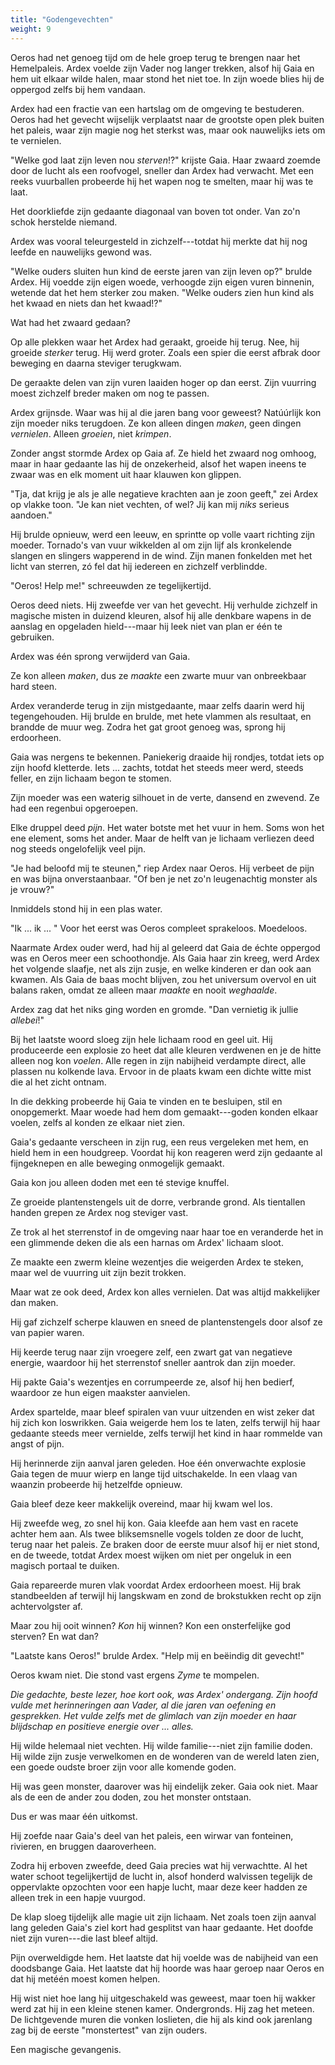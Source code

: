 ```yaml
---
title: "Godengevechten"
weight: 9
---
```


Oeros had net genoeg tijd om de hele groep terug te brengen naar het Hemelpaleis. Ardex voelde zijn Vader nog langer trekken, alsof hij Gaia en hem uit elkaar wilde halen, maar stond het niet toe. In zijn woede blies hij de oppergod zelfs bij hem vandaan.

Ardex had een fractie van een hartslag om de omgeving te bestuderen. Oeros had het gevecht wijselijk verplaatst naar de grootste open plek buiten het paleis, waar zijn magie nog het sterkst was, maar ook nauwelijks iets om te vernielen.

"Welke god laat zijn leven nou _sterven_!?" krijste Gaia. Haar zwaard zoemde door de lucht als een roofvogel, sneller dan Ardex had verwacht. Met een reeks vuurballen probeerde hij het wapen nog te smelten, maar hij was te laat.

Het doorkliefde zijn gedaante diagonaal van boven tot onder. Van zo'n schok herstelde niemand.

Ardex was vooral teleurgesteld in zichzelf---totdat hij merkte dat hij nog leefde en nauwelijks gewond was.

"Welke ouders sluiten hun kind de eerste jaren van zijn leven op?" brulde Ardex. Hij voedde zijn eigen woede, verhoogde zijn eigen vuren binnenin, wetende dat het hem sterker zou maken. "Welke ouders zien hun kind als het kwaad en niets dan het kwaad!?"

Wat had het zwaard gedaan? 

Op alle plekken waar het Ardex had geraakt, groeide hij terug. Nee, hij groeide _sterker_ terug. Hij werd groter. Zoals een spier die eerst afbrak door beweging en daarna steviger terugkwam.

De geraakte delen van zijn vuren laaiden hoger op dan eerst. Zijn vuurring moest zichzelf breder maken om nog te passen.

Ardex grijnsde. Waar was hij al die jaren bang voor geweest? Natúúrlijk kon zijn moeder niks terugdoen. Ze kon alleen dingen _maken_, geen dingen _vernielen_. Alleen _groeien_, niet _krimpen_. 

Zonder angst stormde Ardex op Gaia af. Ze hield het zwaard nog omhoog, maar in haar gedaante las hij de onzekerheid, alsof het wapen ineens te zwaar was en elk moment uit haar klauwen kon glippen.  

"Tja, dat krijg je als je alle negatieve krachten aan je zoon geeft," zei Ardex op vlakke toon. "Je kan niet vechten, of wel? Jij kan mij _niks_ serieus aandoen."

Hij brulde opnieuw, werd een leeuw, en sprintte op volle vaart richting zijn moeder. Tornado's van vuur wikkelden al om zijn lijf als kronkelende slangen en slingers wapperend in de wind. Zijn manen fonkelden met het licht van sterren, zó fel dat hij iedereen en zichzelf verblindde.

"Oeros! Help me!" schreeuwden ze tegelijkertijd.

Oeros deed niets. Hij zweefde ver van het gevecht. Hij verhulde zichzelf in magische misten in duizend kleuren, alsof hij alle denkbare wapens in de aanslag en opgeladen hield---maar hij leek niet van plan er één te gebruiken.

Ardex was één sprong verwijderd van Gaia.

Ze kon alleen _maken_, dus ze _maakte_ een zwarte muur van onbreekbaar hard steen.

Ardex veranderde terug in zijn mistgedaante, maar zelfs daarin werd hij tegengehouden. Hij brulde en brulde, met hete vlammen als resultaat, en brandde de muur weg. Zodra het gat groot genoeg was, sprong hij erdoorheen.

Gaia was nergens te bekennen. Paniekerig draaide hij rondjes, totdat iets op zijn hoofd kletterde. Iets ... zachts, totdat het steeds meer werd, steeds feller, en zijn lichaam begon te stomen.

Zijn moeder was een waterig silhouet in de verte, dansend en zwevend. Ze had een regenbui opgeroepen.

Elke druppel deed _pijn_. Het water botste met het vuur in hem. Soms won het ene element, soms het ander. Maar de helft van je lichaam verliezen deed nog steeds ongelofelijk veel pijn.

"Je had beloofd mij te steunen," riep Ardex naar Oeros. Hij verbeet de pijn en was bijna onverstaanbaar. "Of ben je net zo'n leugenachtig monster als je vrouw?"

Inmiddels stond hij in een plas water. 

"Ik ... ik ... " Voor het eerst was Oeros compleet sprakeloos. Moedeloos. 

Naarmate Ardex ouder werd, had hij al geleerd dat Gaia de échte oppergod was en Oeros meer een schoothondje. Als Gaia haar zin kreeg, werd Ardex het volgende slaafje, net als zijn zusje, en welke kinderen er dan ook aan kwamen. Als Gaia de baas mocht blijven, zou het universum overvol en uit balans raken, omdat ze alleen maar _maakte_ en nooit _weghaalde_. 

Ardex zag dat het niks ging worden en gromde. "Dan vernietig ik jullie _allebei_!"

Bij het laatste woord sloeg zijn hele lichaam rood en geel uit. Hij produceerde een explosie zo heet dat alle kleuren verdwenen en je de hitte alleen nog kon _voelen_. Alle regen in zijn nabijheid verdampte direct, alle plassen nu kolkende lava. Ervoor in de plaats kwam een dichte witte mist die al het zicht ontnam.

In die dekking probeerde hij Gaia te vinden en te besluipen, stil en onopgemerkt. Maar woede had hem dom gemaakt---goden konden elkaar voelen, zelfs al konden ze elkaar niet zien.

Gaia's gedaante verscheen in zijn rug, een reus vergeleken met hem, en hield hem in een houdgreep. Voordat hij kon reageren werd zijn gedaante al fijngeknepen en alle beweging onmogelijk gemaakt.

Gaia kon jou alleen doden met een té stevige knuffel.

Ze groeide plantenstengels uit de dorre, verbrande grond. Als tientallen handen grepen ze Ardex nog steviger vast.

Ze trok al het sterrenstof in de omgeving naar haar toe en veranderde het in een glimmende deken die als een harnas om Ardex' lichaam sloot.

Ze maakte een zwerm kleine wezentjes die weigerden Ardex te steken, maar wel de vuurring uit zijn bezit trokken.

Maar wat ze ook deed, Ardex kon alles vernielen. Dat was altijd makkelijker dan maken.

Hij gaf zichzelf scherpe klauwen en sneed de plantenstengels door alsof ze van papier waren.

Hij keerde terug naar zijn vroegere zelf, een zwart gat van negatieve energie, waardoor hij het sterrenstof sneller aantrok dan zijn moeder.

Hij pakte Gaia's wezentjes en corrumpeerde ze, alsof hij hen bedierf, waardoor ze hun eigen maakster aanvielen.

Ardex spartelde, maar bleef spiralen van vuur uitzenden en wist zeker dat hij zich kon loswrikken. Gaia weigerde hem los te laten, zelfs terwijl hij haar gedaante steeds meer vernielde, zelfs terwijl het kind in haar rommelde van angst of pijn.

Hij herinnerde zijn aanval jaren geleden. Hoe één onverwachte explosie Gaia tegen de muur wierp en lange tijd uitschakelde. In een vlaag van waanzin probeerde hij hetzelfde opnieuw.

Gaia bleef deze keer makkelijk overeind, maar hij kwam wel los.

Hij zweefde weg, zo snel hij kon. Gaia kleefde aan hem vast en racete achter hem aan. Als twee bliksemsnelle vogels tolden ze door de lucht, terug naar het paleis. Ze braken door de eerste muur alsof hij er niet stond, en de tweede, totdat Ardex moest wijken om niet per ongeluk in een magisch portaal te duiken.

Gaia repareerde muren vlak voordat Ardex erdoorheen moest. Hij brak standbeelden af terwijl hij langskwam en zond de brokstukken recht op zijn achtervolgster af.

Maar zou hij ooit winnen? _Kon_ hij winnen? Kon een onsterfelijke god sterven? En wat dan?

"Laatste kans Oeros!" brulde Ardex. "Help mij en beëindig dit gevecht!"

Oeros kwam niet. Die stond vast ergens _Zyme_ te mompelen.

_Die gedachte, beste lezer, hoe kort ook, was Ardex' ondergang. Zijn hoofd vulde met herinneringen aan Vader, al die jaren van oefening en gesprekken. Het vulde zelfs met de glimlach van zijn moeder en haar blijdschap en positieve energie over ... alles._

Hij wilde helemaal niet vechten. Hij wilde familie---niet zijn familie doden. Hij wilde zijn zusje verwelkomen en de wonderen van de wereld laten zien, een goede oudste broer zijn voor alle komende goden.

Hij was geen monster, daarover was hij eindelijk zeker. Gaia ook niet. Maar als de een de ander zou doden, zou het monster ontstaan.

Dus er was maar één uitkomst.

Hij zoefde naar Gaia's deel van het paleis, een wirwar van fonteinen, rivieren, en bruggen daaroverheen.

Zodra hij erboven zweefde, deed Gaia precies wat hij verwachtte. Al het water schoot tegelijkertijd de lucht in, alsof honderd walvissen tegelijk de oppervlakte opzochten voor een hapje lucht, maar deze keer hadden ze alleen trek in een hapje vuurgod.

De klap sloeg tijdelijk alle magie uit zijn lichaam. Net zoals toen zijn aanval lang geleden Gaia's ziel kort had gesplitst van haar gedaante. Het doofde niet zijn vuren---die last bleef altijd.

Pijn overweldigde hem. Het laatste dat hij voelde was de nabijheid van een doodsbange Gaia. Het laatste dat hij hoorde was haar geroep naar Oeros en dat hij metéén moest komen helpen.

Hij wist niet hoe lang hij uitgeschakeld was geweest, maar toen hij wakker werd zat hij in een kleine stenen kamer. Ondergronds. Hij zag het meteen. De lichtgevende muren die vonken loslieten, die hij als kind ook jarenlang zag bij de eerste "monstertest" van zijn ouders.

Een magische gevangenis. 